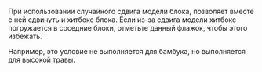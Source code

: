 При использовании случайного сдвига модели блока, позволяет вместе с ней сдвинуть и хитбокс блока. Если из-за сдвига модели хитбокс погружается в соседние блоки, отметьте данный флажок, чтобы этого избежать.

Например, это условие не выполняется для бамбука, но выполняется для высокой травы.